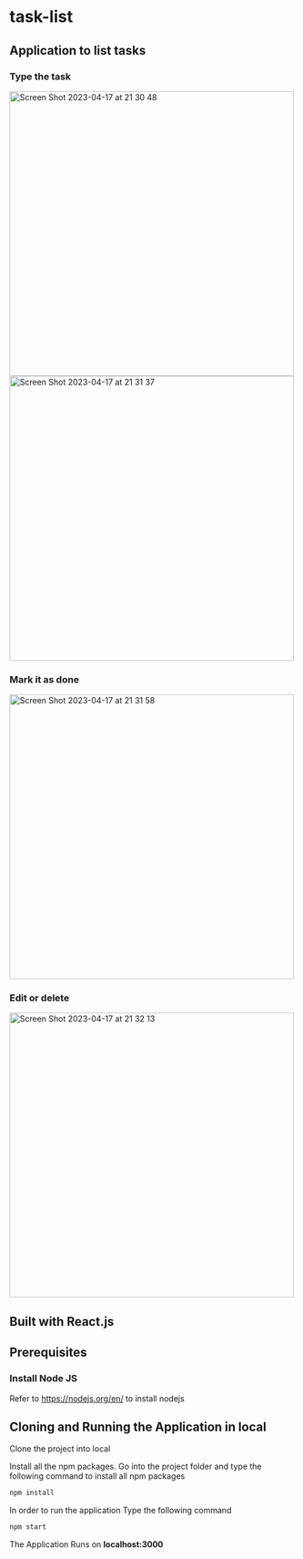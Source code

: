 # task-list
## Application to list tasks

### Type the task<br>
<img width="500" alt="Screen Shot 2023-04-17 at 21 30 48" src="https://user-images.githubusercontent.com/107240729/232473668-3342c1bc-69fd-4622-ac3c-34e6f33a9b4e.png">
<img width="500" alt="Screen Shot 2023-04-17 at 21 31 37" src="https://user-images.githubusercontent.com/107240729/232473898-6d2ff329-e854-4c15-9010-244ee596b6eb.png">

### Mark it as done<br>
<img width="500" alt="Screen Shot 2023-04-17 at 21 31 58" src="https://user-images.githubusercontent.com/107240729/232474175-23fee1ce-5598-40d8-a0be-a6ab0cdbff33.png">

### Edit or delete<br>
<img width="500" alt="Screen Shot 2023-04-17 at 21 32 13" src="https://user-images.githubusercontent.com/107240729/232474260-b9e1d732-ebb0-4947-a948-76c4c7f55272.png">

  
## Built with React.js

## Prerequisites

### Install Node JS
Refer to https://nodejs.org/en/ to install nodejs

## Cloning and Running the Application in local

Clone the project into local

Install all the npm packages. Go into the project folder and type the following command to install all npm packages

```bash
npm install
```

In order to run the application Type the following command

```bash
npm start
```

The Application Runs on **localhost:3000** 

